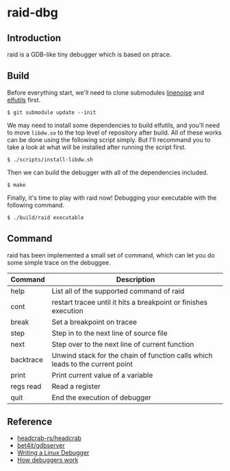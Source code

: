 # raid-dbg

## Introduction

raid is a GDB-like tiny debugger which is based on ptrace.

## Build

Before everything start, we'll need to clone submodules
[linenoise](https://github.com/antirez/linenoise) and
[elfutils](http://sourceware.org/git/elfutils.git) first.

```
$ git submodule update --init

```

We may need to install some dependencies to build elfutils, and you'll need to
move `libdw.so` to the top level of repository after build. All of these works can be done
using the following script simply. But I'll recommand you to take a look at what will be
installed after running the script first.

```
$ ./scripts/install-libdw.sh
```

Then we can build the debugger with all of the dependencies included.
```
$ make
```

Finally, it's time to play with raid now! Debugging your executable with
the following command.
```
$ ./build/raid executable
```

## Command

raid has been implemented a small set of command, which can let you do some simple
trace on the debuggee.

Command     | Description
------------|------------------
help        | List all of the supported command of raid
cont        | restart tracee until it hits a breakpoint or finishes execution
break       | Set a breakpoint on tracee
step        | Step in to the next line of source file
next        | Step over to the next line of current function
backtrace   | Unwind stack for the chain of function calls which leads to the current point
print       | Print current value of a variable
regs read   | Read a register
quit        | End the execution of debugger

## Reference

* [headcrab-rs/headcrab](https://github.com/headcrab-rs/headcrab)
* [bet4it/gdbserver](https://github.com/bet4it/gdbserver)
* [Writing a Linux Debugger](https://blog.tartanllama.xyz/writing-a-linux-debugger-setup/)
* [How debuggers work](https://eli.thegreenplace.net/2011/01/23/how-debuggers-work-part-1)
